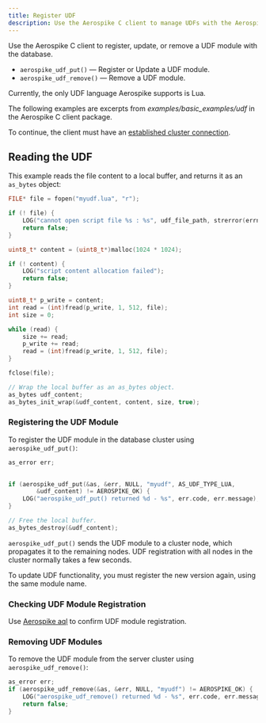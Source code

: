```yaml
---
title: Register UDF
description: Use the Aerospike C client to manage UDFs with the Aerospike database.
---
```


Use the Aerospike C client to register, update, or remove a UDF module with the database. 

- `aerospike_udf_put()` — Register or Update a UDF module.
- `aerospike_udf_remove()` — Remove a UDF module.

Currently, the only UDF language Aerospike supports is Lua.

The following examples are excerpts from _examples/basic\_examples/udf_ in the Aerospike C client package.

To continue, the client must have an [established cluster connection](/docs/client/c/usage/connect).

## Reading the UDF


This example reads the file content to a local buffer, and returns it as an `as_bytes` object:

```cpp
FILE* file = fopen("myudf.lua", "r");

if (! file) {
	LOG("cannot open script file %s : %s", udf_file_path, strerror(errno));
	return false;
}

uint8_t* content = (uint8_t*)malloc(1024 * 1024);

if (! content) {
	LOG("script content allocation failed");
	return false;
}

uint8_t* p_write = content;
int read = (int)fread(p_write, 1, 512, file);
int size = 0;

while (read) {
	size += read;
	p_write += read;
	read = (int)fread(p_write, 1, 512, file);
}

fclose(file);

// Wrap the local buffer as an as_bytes object.
as_bytes udf_content;
as_bytes_init_wrap(&udf_content, content, size, true);

```

### Registering the UDF Module

To register the UDF module in the database cluster using `aerospike_udf_put()`:

```cpp
as_error err;
	

if (aerospike_udf_put(&as, &err, NULL, "myudf", AS_UDF_TYPE_LUA,
		&udf_content) != AEROSPIKE_OK) {
	LOG("aerospike_udf_put() returned %d - %s", err.code, err.message);
}

// Free the local buffer.
as_bytes_destroy(&udf_content);
```

`aerospike_udf_put()` sends the UDF module to a cluster node, which propagates it to the remaining nodes. UDF registration with all nodes in the cluster normally takes a few seconds.

To update UDF functionality, you must register the new version again, using the same module name.

### Checking UDF Module Registration

Use [Aerospike aql](/docs/tools/aql/udf_management.html) to confirm UDF module registration.

### Removing UDF Modules

To remove the UDF module from the server cluster using `aerospike_udf_remove()`:

```cpp
as_error err;
if (aerospike_udf_remove(&as, &err, NULL, "myudf") != AEROSPIKE_OK) {
	LOG("aerospike_udf_remove() returned %d - %s", err.code, err.message);
	return false;
}
```


